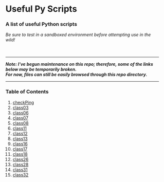 # Useful Py Scripts
### A list of useful Python scripts 

*Be sure to test in a sandboxed environment before attempting use in the wild!*<br><br><br>

-------

***Note: I've begun maintenance on this repo; therefore, some of the links below may be temporarily broken.  
For now, files can still be easily browsed through this repo directory.***  <br>

--------
### Table of Contents
1.  [checkPing](https://github.com/ShayCrane/shell-scripts/blob/main/checkPing.py)
1.  [class03](https://github.com/ShayCrane/401-Ops-Challenges/blob/main/class03.py)
1.  [class06](https://github.com/ShayCrane/401-Ops-Challenges/blob/main/class06.py)
1.  [class07](https://github.com/ShayCrane/401-Ops-Challenges/blob/main/class07.py)
1.  [class08](https://github.com/ShayCrane/401-Ops-Challenges/blob/main/class08.py)
1.  [class11](https://github.com/ShayCrane/401-Ops-Challenges/blob/main/class11.py)
1.  [class12](https://github.com/ShayCrane/401-Ops-Challenges/blob/main/class12.py)
1.  [class13](https://github.com/ShayCrane/401-Ops-Challenges/blob/main/class13.py)
1.  [class16](https://github.com/ShayCrane/401-Ops-Challenges/blob/main/class16.py)
1.  [class17](https://github.com/ShayCrane/401-Ops-Challenges/blob/main/class17.py)
1.  [class18](https://github.com/ShayCrane/401-Ops-Challenges/blob/main/class18.py)
1.  [class26](https://github.com/ShayCrane/401-Ops-Challenges/blob/main/class26.py)
1.  [class28](https://github.com/ShayCrane/401-Ops-Challenges/blob/main/class28.py)
1.  [class31](https://github.com/ShayCrane/401-Ops-Challenges/blob/main/class31.py)
1.  [class32](https://github.com/ShayCrane/401-Ops-Challenges/blob/main/class32.py)

